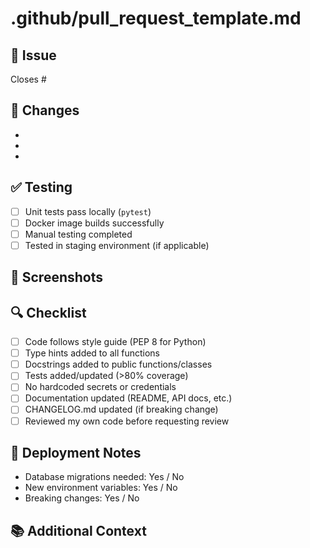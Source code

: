 # .github/pull_request_template.md

## 🎯 Issue

Closes #

## 📝 Changes

<!-- Describe what you changed and why -->

-
-
-

## ✅ Testing

<!-- How did you test this? -->

-   [ ] Unit tests pass locally (`pytest`)
-   [ ] Docker image builds successfully
-   [ ] Manual testing completed
-   [ ] Tested in staging environment (if applicable)

## 📸 Screenshots

<!-- If UI changes, add screenshots -->

## 🔍 Checklist

<!-- Mark items with [x] -->

-   [ ] Code follows style guide (PEP 8 for Python)
-   [ ] Type hints added to all functions
-   [ ] Docstrings added to public functions/classes
-   [ ] Tests added/updated (>80% coverage)
-   [ ] No hardcoded secrets or credentials
-   [ ] Documentation updated (README, API docs, etc.)
-   [ ] CHANGELOG.md updated (if breaking change)
-   [ ] Reviewed my own code before requesting review

## 🚀 Deployment Notes

<!-- Any special instructions for deployment? -->

-   Database migrations needed: Yes / No
-   New environment variables: Yes / No
-   Breaking changes: Yes / No

## 📚 Additional Context

<!-- Any other information reviewers should know -->
